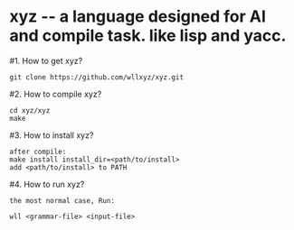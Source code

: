 xyz -- a language designed for AI and compile task. like lisp and yacc.
=======================================================================

#1. How to get xyz?

	git clone https://github.com/wllxyz/xyz.git

#2. How to compile xyz?

	cd xyz/xyz
	make

#3. How to install xyz?

	after compile:
	make install install_dir=<path/to/install>
	add <path/to/install> to PATH

#4. How to run xyz?

	the most normal case, Run:

	wll <grammar-file> <input-file>



